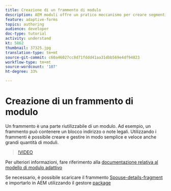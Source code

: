 ```yaml
---
title: Creazione di un frammento di modulo
description: AEM moduli offre un pratico meccanismo per creare segmenti di modulo come un pannello o un gruppo di campi una sola volta e riutilizzarli nei diversi moduli adattivi.
feature: adaptive-forms
topics: authoring
audience: developer
doc-type: tutorial
activity: understand
kt: 5862
thumbnail: 37325.jpg
translation-type: tm+mt
source-git-commit: c60a46027cc8d71fddd41aa31dbb569e4df94823
workflow-type: tm+mt
source-wordcount: '107'
ht-degree: 33%

---
```



# Creazione di un frammento di modulo

Un frammento è una parte riutilizzabile di un modulo. Ad esempio, un frammento può contenere un blocco indirizzo o note legali. Utilizzando i frammenti è possibile creare e gestire in modo semplice e veloce anche grandi quantità di moduli.


>[!VIDEO](https://video.tv.adobe.com/v/37325/quality=9)



Per ulteriori informazioni, fare riferimento alla [documentazione relativa al modello di modulo adattivo](https://docs.adobe.com/content/help/en/experience-manager-65/forms/adaptive-forms-basic-authoring/adaptive-form-fragments.html)

Se necessario, è possibile scaricare il frammento [Spouse-details-fragment ](assets/spouse-details-fragment.zip) e importarlo in AEM utilizzando il gestore [package](http://localhost:4502/crx/packmgr/index.jsp)





